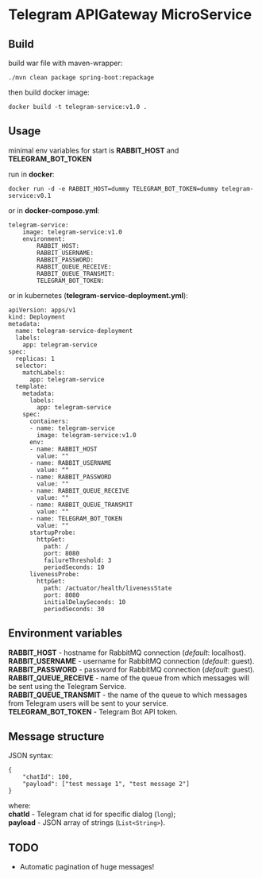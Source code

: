 # Telegram APIGateway MicroService

## Build

build war file with maven-wrapper:

    ./mvn clean package spring-boot:repackage

then build docker image:

    docker build -t telegram-service:v1.0 .

## Usage

minimal env variables for start is **RABBIT_HOST** and **TELEGRAM_BOT_TOKEN**

run in **docker**:

    docker run -d -e RABBIT_HOST=dummy TELEGRAM_BOT_TOKEN=dummy telegram-service:v0.1

or in **docker-compose.yml**:

    telegram-service:
        image: telegram-service:v1.0
        environment:
            RABBIT_HOST:
            RABBIT_USERNAME:
            RABBIT_PASSWORD:
            RABBIT_QUEUE_RECEIVE:
            RABBIT_QUEUE_TRANSMIT:
            TELEGRAM_BOT_TOKEN:

or in kubernetes (**telegram-service-deployment.yml**):

    apiVersion: apps/v1
    kind: Deployment
    metadata:
      name: telegram-service-deployment
      labels:
        app: telegram-service
    spec:
      replicas: 1
      selector:
        matchLabels:
          app: telegram-service
      template:
        metadata:
          labels:
            app: telegram-service
        spec:
          containers:
          - name: telegram-service
            image: telegram-service:v1.0
          env:
          - name: RABBIT_HOST
            value: ""
          - name: RABBIT_USERNAME
            value: ""
          - name: RABBIT_PASSWORD
            value: ""
          - name: RABBIT_QUEUE_RECEIVE
            value: ""
          - name: RABBIT_QUEUE_TRANSMIT
            value: ""
          - name: TELEGRAM_BOT_TOKEN
            value: ""
          startupProbe:
            httpGet:
              path: /
              port: 8080
              failureThreshold: 3
              periodSeconds: 10
          livenessProbe:
            httpGet:
              path: /actuator/health/livenessState
              port: 8080
              initialDelaySeconds: 10
              periodSeconds: 30

## Environment variables

**RABBIT_HOST** - hostname for RabbitMQ connection (*default*: localhost).  
**RABBIT_USERNAME** - username for RabbitMQ connection (*default*: guest).  
**RABBIT_PASSWORD** - password for RabbitMQ connection (*default*: guest).  
**RABBIT_QUEUE_RECEIVE** - name of the queue from which messages will be sent using the Telegram Service.  
**RABBIT_QUEUE_TRANSMIT** - the name of the queue to which messages from Telegram users will be sent to your service.  
**TELEGRAM_BOT_TOKEN** - Telegram Bot API token.

## Message structure

JSON syntax:

    {
        "chatId": 100,
        "payload": ["test message 1", "test message 2"]
    }

where:  
**chatId** - Telegram chat id for specific dialog (`long`);  
**payload** - JSON array of strings (`List<String>`).

## TODO

- Automatic pagination of huge messages!
